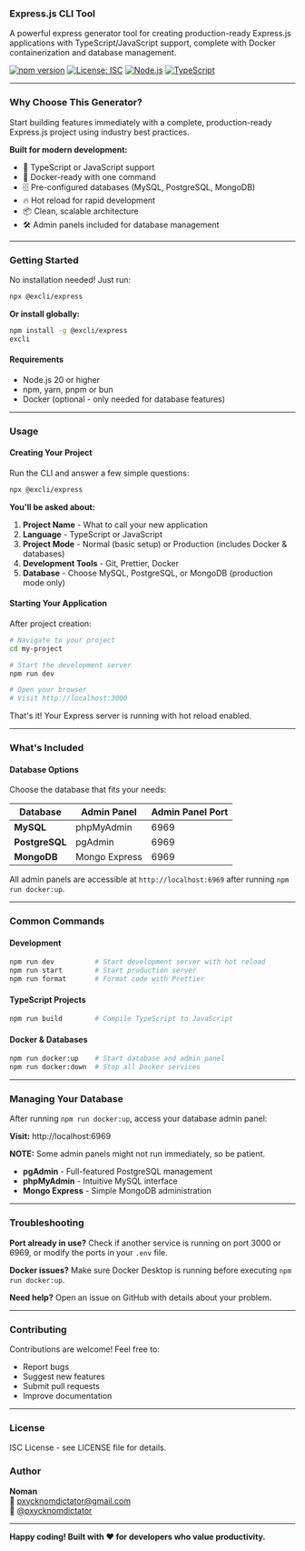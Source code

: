 ### Express.js CLI Tool

A powerful express generator tool for creating production-ready Express.js applications with TypeScript/JavaScript support, complete with Docker containerization and database management.

[![npm version](https://badge.fury.io/js/%40excli%2Fexpress.svg)](https://badge.fury.io/js/%40excli%2Fexpress)
[![License: ISC](https://img.shields.io/badge/License-ISC-blue.svg)](https://opensource.org/licenses/ISC)
[![Node.js](https://img.shields.io/badge/Node.js-20+-green.svg)](https://nodejs.org/)
[![TypeScript](https://img.shields.io/badge/TypeScript-Ready-blue.svg)](https://www.typescriptlang.org/)

---

### Why Choose This Generator?

Start building features immediately with a complete, production-ready Express.js project using industry best practices.

**Built for modern development:**

- 🚀 TypeScript or JavaScript support
- 🐳 Docker-ready with one command
- 🗄️ Pre-configured databases (MySQL, PostgreSQL, MongoDB)
- 🔥 Hot reload for rapid development
- 📦 Clean, scalable architecture
- 🛠️ Admin panels included for database management

---

### Getting Started

No installation needed! Just run:

```bash
npx @excli/express
```

**Or install globally:**

```bash
npm install -g @excli/express
excli
```

#### Requirements

- Node.js 20 or higher
- npm, yarn, pnpm or bun
- Docker (optional - only needed for database features)

---

### Usage

#### Creating Your Project

Run the CLI and answer a few simple questions:

```bash
npx @excli/express
```

**You'll be asked about:**

1. **Project Name** - What to call your new application
2. **Language** - TypeScript or JavaScript
3. **Project Mode** - Normal (basic setup) or Production (includes Docker & databases)
4. **Development Tools** - Git, Prettier, Docker
5. **Database** - Choose MySQL, PostgreSQL, or MongoDB (production mode only)

#### Starting Your Application

After project creation:

```bash
# Navigate to your project
cd my-project

# Start the development server
npm run dev

# Open your browser
# Visit http://localhost:3000
```

That's it! Your Express server is running with hot reload enabled.

---

### What's Included

#### Database Options

Choose the database that fits your needs:

| Database                    | Admin Panel                     | Admin Panel Port               |
| --------------------------- | ------------------------------- | ------------------------------ |
| **MySQL**                   | phpMyAdmin                      | 6969                           |
| **PostgreSQL**              | pgAdmin                         | 6969                           |
| **MongoDB**                 | Mongo Express                   | 6969                           |

All admin panels are accessible at `http://localhost:6969` after running `npm run docker:up`.

---

### Common Commands

#### Development

```bash
npm run dev          # Start development server with hot reload
npm run start        # Start production server
npm run format       # Format code with Prettier
```

#### TypeScript Projects

```bash
npm run build        # Compile TypeScript to JavaScript
```

#### Docker & Databases

```bash
npm run docker:up    # Start database and admin panel
npm run docker:down  # Stop all Docker services
```

---

### Managing Your Database

After running `npm run docker:up`, access your database admin panel:

**Visit:** http://localhost:6969

**NOTE:** Some admin panels might not run immediately, so be patient.

- **pgAdmin** - Full-featured PostgreSQL management
- **phpMyAdmin** - Intuitive MySQL interface
- **Mongo Express** - Simple MongoDB administration

---

### Troubleshooting

**Port already in use?**
Check if another service is running on port 3000 or 6969, or modify the ports in your `.env` file.

**Docker issues?**
Make sure Docker Desktop is running before executing `npm run docker:up`.

**Need help?**
Open an issue on GitHub with details about your problem.

---

### Contributing

Contributions are welcome! Feel free to:

- Report bugs
- Suggest new features
- Submit pull requests
- Improve documentation

---

### License

ISC License - see LICENSE file for details.

### Author

**Noman**  
📧 [pxycknomdictator@gmail.com](mailto:pxycknomdictator@gmail.com)  
🐙 [@pxycknomdictator](https://github.com/pxycknomdictator)

---

**Happy coding! Built with ❤️ for developers who value productivity.**